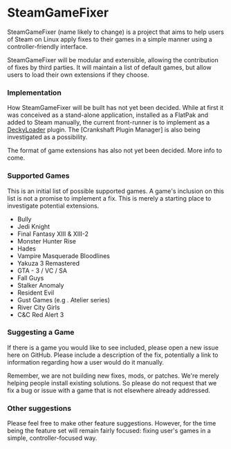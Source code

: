 # SteamGameFixer

SteamGameFixer (name likely to change) is a project that aims to help users of Steam on Linux apply fixes to their games in a simple manner using a controller-friendly interface.

SteamGameFixer will be modular and extensible, allowing the contribution of fixes by third parties. It will maintain a list of default games, but allow users to load their own extensions if they choose.


### Implementation

How SteamGameFixer will be built has not yet been decided. While at first it was conceived as a stand-alone application, installed as a FlatPak and added to Steam manually, the current front-runner is to implement as a [DeckyLoader](https://github.com/SteamDeckHomebrew/decky-loader) plugin. The [Crankshaft Plugin Manager] is also being investigated as a possibility.

The format of game extensions has also not yet been decided. More info to come.


### Supported Games

This is an initial list of possible supported games. A game's inclusion on this list is not a promise to implement a fix. This is merely a starting place to investigate potential extensions.

- Bully
- Jedi Knight
- Final Fantasy XIII & XIII-2
- Monster Hunter Rise
- Hades
- Vampire Masquerade Bloodlines
- Yakuza 3 Remastered
- GTA - 3 / VC / SA
- Fall Guys
- Stalker Anomaly
- Resident Evil
- Gust Games (e.g . Atelier series)
- River City Girls
- C&C Red Alert 3


### Suggesting a Game

If there is a game you would like to see included, please open a new issue here on GitHub. Please include a description of the fix, potentially a link to information regarding how a user would do it manually.

Remember, we are not building new fixes, mods, or patches. We're merely helping people install existing solutions. So please do not request that we fix a bug or issue with a game that is not elsewhere already addressed.


### Other suggestions

Please feel free to make other feature suggestions. However, for the time being the feature set will remain fairly focused: fixing user's games in a simple, controller-focused way.